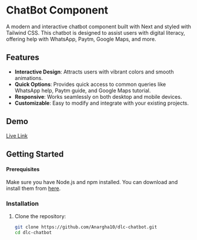 # ChatBot Component

A modern and interactive chatbot component built with Next and styled with Tailwind CSS. This chatbot is designed to assist users with digital literacy, offering help with WhatsApp, Paytm, Google Maps, and more.

## Features

- **Interactive Design**: Attracts users with vibrant colors and smooth animations.
- **Quick Options**: Provides quick access to common queries like WhatsApp help, Paytm guide, and Google Maps tutorial.
- **Responsive**: Works seamlessly on both desktop and mobile devices.
- **Customizable**: Easy to modify and integrate with your existing projects.

## Demo

[Live Link](https://dlc-chatbot-wheat.vercel.app/)

## Getting Started

#### Prerequisites

Make sure you have Node.js and npm installed. You can download and install them from [here](https://nodejs.org/en/download/).

### Installation

1. Clone the repository:

   ```bash
   git clone https://github.com/Anargha10/dlc-chatbot.git
   cd dlc-chatbot
